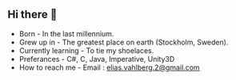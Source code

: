 ## Hi there 👋

- Born - In the last millennium.
- Grew up in - The greatest place on earth (Stockholm, Sweden).
- Currently learning - To tie my shoelaces.
- Preferances - C#, C, Java, Imperative, Unity3D
- How to reach me - Email : elias.vahlberg.2@gmail.com 
